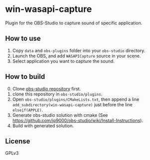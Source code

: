 # win-wasapi-capture

Plugin for the OBS-Studio to capture sound of specific application.

## How to use

1. Copy `data` and `obs-plugins` folder into your `obs-studio` directory.
2. Launch the OBS, and add `WASAPICapture` source in your scene.
3. Select application you want to capture the sound.

## How to build

0. Clone [obs-studio repository](https://github.com/jp9000/obs-studio) first.
1. clone this repository in `obs-studio/plugins`.
2. Open `obs-studio/plugins/CMakeLists.txt`, then append a line `add_subdirectory(win-wasapi-capture)` just before the line `elseif(APPLE)`.
3. Generate obs-studio solution with cmake (See <https://github.com/jp9000/obs-studio/wiki/Install-Instructions>).
4. Build with generated solution.

## License

GPLv3

